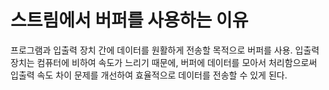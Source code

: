 # 스트림에서 버퍼를 사용하는 이유

프로그램과 입출력 장치 간에 데이터를 원활하게 전송할 목적으로 버퍼를 사용. 입출력장치는 컴퓨터에 비하여 속도가 느리기 때문에, 버퍼에 데이터를 모아서 처리함으로써 입출력 속도 차이 문제를 개선하여 효율적으로 데이터를 전송할 수 있게 된다.